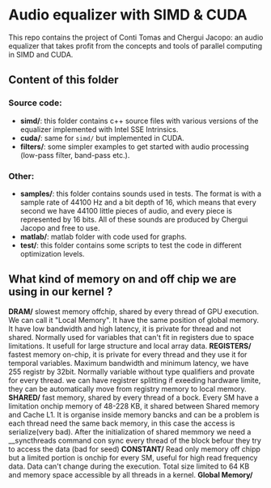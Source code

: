 # Audio equalizer with SIMD & CUDA
This repo contains the project of Conti Tomas and Chergui Jacopo: an audio equalizer that takes profit from the concepts and tools of parallel computing in SIMD and CUDA.

## Content of this folder ##
### Source code: ###
- **simd/**: this folder contains c++ source files with various versions of the equalizer implemented with Intel SSE Intrinsics.
- **cuda/**: same for `simd/` but implemented in CUDA.
- **filters/**: some simpler examples to get started with audio processing (low-pass filter, band-pass etc.).
### Other: ###
- **samples/**: this folder contains sounds used in tests. The format is with a sample rate of 44100 Hz and a bit depth of 16, which means that every second we have 44100 little pieces of audio, and every piece is represented by 16 bits. All of these sounds are produced by Chergui Jacopo and free to use.
- **matlab/**: matlab folder with code used for graphs.
- **test/**: this folder contains some scripts to test the code in different optimization levels.
## What kind of memory on and off chip we are using in our kernel ? ##
**DRAM/**
slowest memory offchip, shared by every thread of GPU execution. We can call it "Local Memory". It have the same position of global memory. It have low bandwidth and high latency, it is private for thread and not shared. Normally used for variables that can't fit in registers due to space limitations.
It usefull for large structure and local array data.
**REGISTERS/**
fastest memory on-chip, it is private for every thread and they use it for temporal variables. Maximum bandwidth and minimum latency, we have 255 registr by 32bit. Normally variable without type qualifiers and provate for every thread.
we can have registrer splitting if exeeding hardware limite, they can be automatically move from registry memory to local memory.
**SHARED/**
fast memory, shared by every thread of a bock.
Every SM have a limitation onchip memory of 48-228 KB, it shared between Shared memory and Cache L1. It is organise inside memory bancks and can be a problem is each thread need the same back memory, in this case the access is serialize(very bad).
After the initialization of shared memmory we need a __syncthreads command con sync every thread of the block befour they try to access the data (bad for seed)
**CONSTANT/**
Read only memory off chipp but a limited portion is onchip for every SM, useful for high read frequency data. Data can't change during the execution.
Total size limited to 64 KB and memory space accessible by all threads in a kernel.
**Global Memory/**
